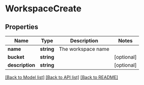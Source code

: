 # WorkspaceCreate

## Properties
Name | Type | Description | Notes
------------ | ------------- | ------------- | -------------
**name** | **string** | The workspace name | 
**bucket** | **string** |  | [optional] 
**description** | **string** |  | [optional] 

[[Back to Model list]](../README.md#documentation-for-models) [[Back to API list]](../README.md#documentation-for-api-endpoints) [[Back to README]](../README.md)


